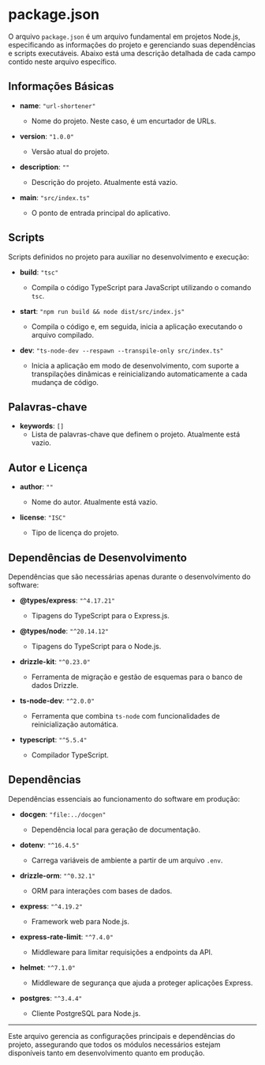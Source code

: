 # package.json

O arquivo `package.json` é um arquivo fundamental em projetos Node.js, especificando as informações do projeto e gerenciando suas dependências e scripts executáveis. Abaixo está uma descrição detalhada de cada campo contido neste arquivo específico.

## Informações Básicas

- **name**: `"url-shortener"`
  - Nome do projeto. Neste caso, é um encurtador de URLs.
  
- **version**: `"1.0.0"`
  - Versão atual do projeto.

- **description**: `""`
  - Descrição do projeto. Atualmente está vazio.

- **main**: `"src/index.ts"`
  - O ponto de entrada principal do aplicativo.

## Scripts

Scripts definidos no projeto para auxiliar no desenvolvimento e execução:

- **build**: `"tsc"`
  - Compila o código TypeScript para JavaScript utilizando o comando `tsc`.

- **start**: `"npm run build && node dist/src/index.js"`
  - Compila o código e, em seguida, inicia a aplicação executando o arquivo compilado.

- **dev**: `"ts-node-dev --respawn --transpile-only src/index.ts"`
  - Inicia a aplicação em modo de desenvolvimento, com suporte a transpilações dinâmicas e reinicializando automaticamente a cada mudança de código.

## Palavras-chave

- **keywords**: `[]`
  - Lista de palavras-chave que definem o projeto. Atualmente está vazio.

## Autor e Licença

- **author**: `""`
  - Nome do autor. Atualmente está vazio.

- **license**: `"ISC"`
  - Tipo de licença do projeto.

## Dependências de Desenvolvimento

Dependências que são necessárias apenas durante o desenvolvimento do software:

- **@types/express**: `"^4.17.21"`
  - Tipagens do TypeScript para o Express.js.

- **@types/node**: `"^20.14.12"`
  - Tipagens do TypeScript para o Node.js.

- **drizzle-kit**: `"^0.23.0"`
  - Ferramenta de migração e gestão de esquemas para o banco de dados Drizzle.

- **ts-node-dev**: `"^2.0.0"`
  - Ferramenta que combina `ts-node` com funcionalidades de reinicialização automática.

- **typescript**: `"^5.5.4"`
  - Compilador TypeScript.

## Dependências

Dependências essenciais ao funcionamento do software em produção:

- **docgen**: `"file:../docgen"`
  - Dependência local para geração de documentação.

- **dotenv**: `"^16.4.5"`
  - Carrega variáveis de ambiente a partir de um arquivo `.env`.

- **drizzle-orm**: `"^0.32.1"`
  - ORM para interações com bases de dados.

- **express**: `"^4.19.2"`
  - Framework web para Node.js.

- **express-rate-limit**: `"^7.4.0"`
  - Middleware para limitar requisições a endpoints da API.

- **helmet**: `"^7.1.0"`
  - Middleware de segurança que ajuda a proteger aplicações Express.

- **postgres**: `"^3.4.4"`
  - Cliente PostgreSQL para Node.js.

---

Este arquivo gerencia as configurações principais e dependências do projeto, assegurando que todos os módulos necessários estejam disponíveis tanto em desenvolvimento quanto em produção.